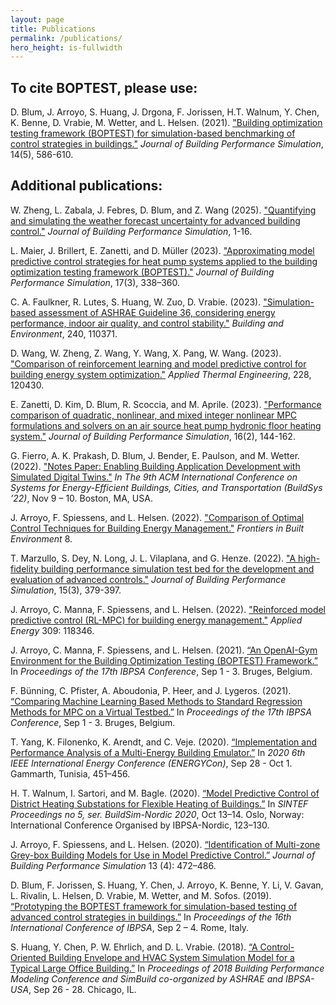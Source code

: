 ```yaml
---
layout: page
title: Publications
permalink: /publications/
hero_height: is-fullwidth
---
```


## To cite BOPTEST, please use:
D. Blum, J. Arroyo, S. Huang, J. Drgona, F. Jorissen, H.T. Walnum, Y. Chen, K. Benne, D. Vrabie, M. Wetter, and L. Helsen. (2021). ["Building optimization testing framework (BOPTEST) for simulation-based benchmarking of control strategies in buildings."](https://doi.org/10.1080/19401493.2021.1986574) *Journal of Building Performance Simulation*, 14(5), 586-610.

## Additional publications:
W. Zheng, L. Zabala, J. Febres, D. Blum, and Z. Wang (2025). ["Quantifying and simulating the weather forecast uncertainty for advanced building control."](https://doi.org/10.1080/19401493.2025.2453537) *Journal of Building Performance Simulation*, 1-16.

L. Maier, J. Brillert, E. Zanetti, and D. Müller (2023). ["Approximating model predictive control strategies for heat pump systems applied to the building optimization testing framework (BOPTEST)."](https://doi.org/10.1080/19401493.2023.2280577) *Journal of Building Performance Simulation*, 17(3), 338–360.

C. A. Faulkner, R. Lutes, S. Huang, W. Zuo, D. Vrabie. (2023). ["Simulation-based assessment of ASHRAE Guideline 36, considering energy performance, indoor air quality, and control stability."](https://doi.org/10.1016/j.buildenv.2023.110371) *Building and Environment*, 240, 110371.

D. Wang, W. Zheng, Z. Wang, Y. Wang, X. Pang, W. Wang. (2023). ["Comparison of reinforcement learning and model predictive control for building energy system optimization."](https://doi.org/10.1016/j.applthermaleng.2023.120430) *Applied Thermal Engineering*, 228, 120430.

E. Zanetti, D. Kim, D. Blum, R. Scoccia, and M. Aprile. (2023). ["Performance comparison of quadratic, nonlinear, and mixed integer nonlinear MPC formulations and solvers on an air source heat pump hydronic floor heating system."](https://doi.org/10.1080/19401493.2022.2120631) *Journal of Building Performance Simulation*, 16(2), 144-162.

G. Fierro, A. K. Prakash, D. Blum, J. Bender, E. Paulson, and M. Wetter. (2022). ["Notes Paper: Enabling Building Application Development with Simulated Digital Twins."](https://dl.acm.org/doi/pdf/10.1145/3563357.3564060) *In The 9th ACM International Conference on Systems for Energy-Efficient Buildings, Cities, and Transportation (BuildSys ’22)*, Nov 9 – 10. Boston, MA, USA.

J. Arroyo, F. Spiessens, and L. Helsen. (2022). ["Comparison of Optimal Control Techniques for Building Energy Management."](https://doi.org/10.3389/fbuil.2022.849754) *Frontiers in Built Environment* 8.

T. Marzullo, S. Dey, N. Long, J. L. Vilaplana, and G. Henze. (2022). ["A high-fidelity building performance simulation test bed for the development and evaluation of advanced controls."](https://doi.org/10.1080/19401493.2022.2058091) *Journal of Building Performance Simulation*, 15(3), 379-397.

J. Arroyo, C. Manna, F. Spiessens, and L. Helsen. (2022). ["Reinforced model predictive control (RL-MPC) for building energy management."](https://doi.org/10.1016/j.apenergy.2021.118346) *Applied Energy* 309: 118346.

J. Arroyo, C. Manna, F. Spiessens, and L. Helsen. (2021). [“An OpenAI-Gym Environment for the Building Optimization Testing (BOPTEST) Framework.”](https://www.researchgate.net/profile/Javier-Arroyo/publication/354386346_An_OpenAI-Gym_environment_for_the_Building_Optimization_Testing_BOPTEST_framework/links/613616690360302a0082ffc1/An-OpenAI-Gym-environment-for-the-Building-Optimization-Testing-BOPTEST-framework.pdf) In *Proceedings of the 17th IBPSA Conference*, Sep 1 - 3. Bruges, Belgium.

F. Bünning, C. Pfister, A. Aboudonia, P. Heer, and J. Lygeros. (2021). [“Comparing Machine Learning Based Methods to Standard Regression Methods for MPC on a Virtual Testbed.”](https://www.research-collection.ethz.ch/bitstream/handle/20.500.11850/524933/BS2021_finalVersion.pdf?sequence=1&isAllowed=y) In *Proceedings of the 17th IBPSA Conference*, Sep 1 - 3. Bruges, Belgium.

T. Yang, K. Filonenko, K. Arendt, and C. Veje. (2020). [“Implementation and Performance Analysis of a Multi-Energy Building Emulator.”](https://ieeexplore.ieee.org/document/9236623) In *2020 6th IEEE International Energy Conference (ENERGYCon)*, Sep 28 - Oct 1. Gammarth, Tunisia, 451–456.

H. T. Walnum, I. Sartori, and M. Bagle. (2020). [“Model Predictive Control of District Heating Substations for Flexible Heating of Buildings.”](https://sintef.brage.unit.no/sintef-xmlui/handle/11250/2683181) In *SINTEF Proceedings no 5, ser. BuildSim-Nordic 2020*, Oct 13–14. Oslo, Norway: International Conference Organised by IBPSA-Nordic, 123–130.

J. Arroyo, F. Spiessens, and L. Helsen. (2020). [“Identification of Multi-zone Grey-box Building Models for Use in Model Predictive Control.”](https://doi.org/10.1080/19401493.2020.1770861) *Journal of Building Performance Simulation* 13 (4): 472–486.

D. Blum, F. Jorissen, S. Huang, Y. Chen, J. Arroyo, K. Benne, Y. Li, V. Gavan, L. Rivalin, L. Helsen, D. Vrabie, M. Wetter, and M. Sofos. (2019). [“Prototyping the BOPTEST framework for simulation-based testing of advanced control strategies in buildings.”](http://www.ibpsa.org/proceedings/BS2019/BS2019_211276.pdf) In *Proceedings of the 16th International Conference of IBPSA*, Sep 2 – 4. Rome, Italy.

S. Huang, Y. Chen, P. W. Ehrlich, and D. L. Vrabie. (2018). [“A Control-Oriented Building Envelope and HVAC System Simulation Model for a Typical Large Office Building.”](https://www.ashrae.org/File%20Library/Conferences/Specialty%20Conferences/2018%20Building%20Performance%20Analysis%20Conference%20and%20SimBuild/Papers/C101.pdf) In *Proceedings of 2018 Building Performance Modeling Conference and SimBuild co-organized by ASHRAE and IBPSA-USA*, Sep 26 - 28. Chicago, IL.
